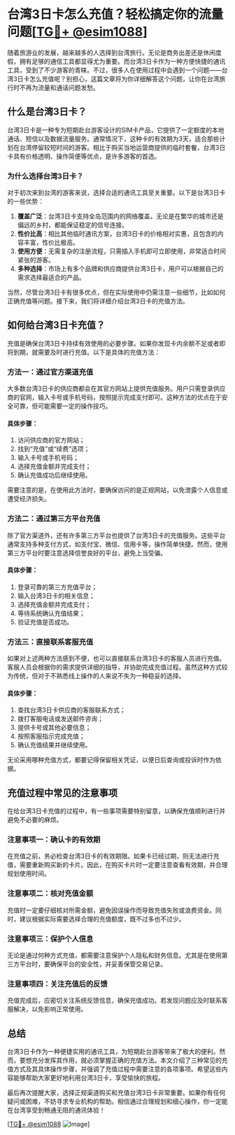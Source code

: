 # 台湾3日卡怎么充值？轻松搞定你的流量问题[[TG💪+ @esim1088](https://t.me/s/esim1088)]

随着旅游业的发展，越来越多的人选择到台湾旅行。无论是商务出差还是休闲度假，拥有足够的通信工具都显得尤为重要。而台湾3日卡作为一种方便快捷的通讯工具，受到了不少游客的青睐。不过，很多人在使用过程中会遇到一个问题——台湾3日卡怎么充值呢？别担心，这篇文章将为你详细解答这个问题，让你在台湾旅行时不再为流量和通话问题发愁。

## 什么是台湾3日卡？

台湾3日卡是一种专为短期赴台游客设计的SIM卡产品，它提供了一定额度的本地通话、短信以及数据流量服务。通常情况下，这种卡的有效期为3天，适合那些计划在台湾停留较短时间的游客。相比于购买当地运营商提供的临时套餐，台湾3日卡具有价格透明、操作简便等优点，是许多游客的首选。

### 为什么选择台湾3日卡？

对于初次来到台湾的游客来说，选择合适的通讯工具至关重要。以下是台湾3日卡的一些优势：

1. **覆盖广泛**：台湾3日卡支持全岛范围内的网络覆盖，无论是在繁华的城市还是偏远的乡村，都能保证稳定的信号连接。
2. **性价比高**：相比其他临时通讯方案，台湾3日卡的价格相对实惠，且包含的内容丰富，性价比极高。
3. **使用方便**：无需复杂的注册流程，只需插入手机即可立即使用，非常适合时间紧张的游客。
4. **多种选择**：市场上有多个品牌和供应商提供台湾3日卡，用户可以根据自己的需求选择最适合的产品。

当然，尽管台湾3日卡有很多优点，但在实际使用中仍需注意一些细节，比如如何正确充值等问题。接下来，我们将详细介绍台湾3日卡的充值方法。

## 如何给台湾3日卡充值？

充值是确保台湾3日卡持续有效使用的必要步骤。如果你发现卡内余额不足或者即将到期，就需要及时进行充值。以下是具体的充值方法：

### 方法一：通过官方渠道充值

大多数台湾3日卡的供应商都会在其官方网站上提供充值服务。用户只需登录供应商的官网，输入卡号或手机号码，按照提示完成支付即可。这种方法的优点在于安全可靠，但可能需要一定的操作技巧。

#### 具体步骤：
1. 访问供应商的官方网站；
2. 找到“充值”或“续费”选项；
3. 输入卡号或手机号码；
4. 选择充值金额并完成支付；
5. 确认充值成功后继续使用。

需要注意的是，在使用此方法时，要确保访问的是正规网站，以免泄露个人信息或遭受经济损失。

### 方法二：通过第三方平台充值

除了官方渠道外，还有许多第三方平台也提供了台湾3日卡的充值服务。这些平台通常支持多种支付方式，如支付宝、微信、信用卡等，操作简单快捷。然而，使用第三方平台时要注意选择信誉良好的平台，避免上当受骗。

#### 具体步骤：
1. 登录可靠的第三方充值平台；
2. 输入台湾3日卡的相关信息；
3. 选择充值金额并完成支付；
4. 等待系统确认充值结果；
5. 验证充值是否成功。

### 方法三：直接联系客服充值

如果对上述两种方法感到不便，也可以直接联系台湾3日卡的客服人员进行充值。客服人员会根据你的需求提供详细的指导，并协助完成充值过程。虽然这种方式较为传统，但对于不熟悉线上操作的人来说不失为一种稳妥的选择。

#### 具体步骤：
1. 查找台湾3日卡供应商的客服联系方式；
2. 拨打客服电话或发送邮件咨询；
3. 提供卡号或其他必要信息；
4. 按照客服指示完成充值；
5. 确认充值结果并继续使用。

无论采用哪种充值方式，都要记得保留相关凭证，以便日后查询或投诉时作为依据。

## 充值过程中常见的注意事项

在给台湾3日卡充值的过程中，有一些事项需要特别留意，以确保充值顺利进行并避免不必要的麻烦。

### 注意事项一：确认卡的有效期

在充值之前，务必检查台湾3日卡的有效期限。如果卡已经过期，则无法进行充值，需要重新购买新的卡片。因此，在购买卡片时一定要注意查看有效期，并合理规划使用时间。

### 注意事项二：核对充值金额

充值时一定要仔细核对所需金额，避免因误操作而导致充值失败或浪费资金。同时，建议根据实际需要选择合理的充值额度，既不过多也不过少。

### 注意事项三：保护个人信息

无论是通过何种方式充值，都需要注意保护个人隐私和财务信息。尤其是在使用第三方平台时，要确保平台的安全性，并妥善保管交易记录。

### 注意事项四：关注充值后的反馈

充值完成后，应密切关注系统反馈信息，确保充值成功。若发现问题应及时联系客服解决，以免影响正常使用。

## 总结

台湾3日卡作为一种便捷实用的通讯工具，为短期赴台游客带来了极大的便利。然而，要想充分发挥其作用，就必须掌握正确的充值方法。本文介绍了三种常见的充值方式及其具体操作步骤，并强调了充值过程中需要注意的各项事项。希望这些内容能够帮助大家更好地利用台湾3日卡，享受愉快的旅程。

最后再次提醒大家，选择正规渠道购买和充值台湾3日卡非常重要。如果你有任何疑问或困难，不妨寻求专业机构的帮助。相信通过合理规划和细心操作，你一定能在台湾享受到畅通无阻的通讯体验！

[[TG💪+ @esim1088](https://t.me/s/esim1088) ![Image](https://i.postimg.cc/4NQfJmqS/Snipaste-2025-05-13-00-14-12.png)]